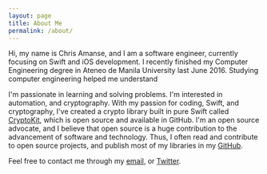 ```yaml
---
layout: page
title: About Me
permalink: /about/
---
```


Hi, my name is Chris Amanse, and I am a software engineer, currently focusing on Swift and iOS development. I recently finished my Computer Engineering degree in Ateneo de Manila University last June 2016. Studying computer engineering helped me understand

I'm passionate in learning and solving problems. I'm interested in automation, and cryptography. With my passion for coding, Swift, and cryptography, I've created a crypto library built in pure Swift called [CryptoKit](https://github.com/chrisamanse/CryptoKit), which is open source and available in GitHub. I'm an open source advocate, and I believe that open source is a huge contribution to the advancement of software and technology. Thus, I often read and contribute to open source projects, and publish most of my libraries in my [GitHub](https://github.com/chrisamanse).

Feel free to contact me through my [email](mailto:christopheramanse@gmail.com), or [Twitter](https://twitter.com/ChrisAmanse).
